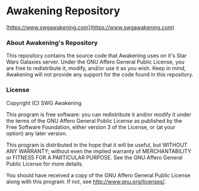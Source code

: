# Awakening Repository #
[https://www.swgawakening.com](https://www.swgawakening.com)

### About Awakening's Repository ###
This repository contains the source code that Awakening uses on it's Star Wars Galaxies server. Under the GNU Affero General Public License, you are free to redistribute it, modify, and/or use it as you wish. Keep in mind, Awakening will not provide any support for the code found in this repository.

### License ###
Copyright (C) SWG Awakening

This program is free software: you can redistribute it and/or modify it under the terms of the GNU Affero General Public License as published by the Free Software Foundation, either version 3 of the License, or (at your option) any later version.

This program is distributed in the hope that it will be useful, but WITHOUT ANY WARRANTY; without even the implied warranty of MERCHANTABILITY or FITNESS FOR A PARTICULAR PURPOSE.  See the GNU Affero General Public License for more details.

You should have received a copy of the GNU Affero General Public License along with this program.  If not, see <http://www.gnu.org/licenses/>.